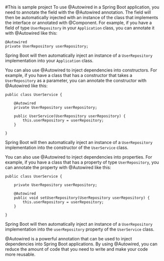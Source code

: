 #This is sample project
To use @Autowired in a Spring Boot application, you need to annotate the field with the @Autowired annotation. The field will then be automatically injected with an instance of the class that implements the interface or annotated with @Component. For example, if you have a field of type `UserRepository` in your `Application` class, you can annotate it with @Autowired like this:

```
@Autowired
private UserRepository userRepository;
```

Spring Boot will then automatically inject an instance of a `UserRepository` implementation into your `Application` class.

You can also use @Autowired to inject dependencies into constructors. For example, if you have a class that has a constructor that takes a `UserRepository` as a parameter, you can annotate the constructor with @Autowired like this:

```
public class UserService {

    @Autowired
    private UserRepository userRepository;

    public UserService(UserRepository userRepository) {
        this.userRepository = userRepository;
    }

}
```

Spring Boot will then automatically inject an instance of a `UserRepository` implementation into the constructor of the `UserService` class.

You can also use @Autowired to inject dependencies into properties. For example, if you have a class that has a property of type `UserRepository`, you can annotate the property with @Autowired like this:

```
public class UserService {

    private UserRepository userRepository;

    @Autowired
    public void setUserRepository(UserRepository userRepository) {
        this.userRepository = userRepository;
    }

}
```

Spring Boot will then automatically inject an instance of a `UserRepository` implementation into the `userRepository` property of the `UserService` class.

@Autowired is a powerful annotation that can be used to inject dependencies into Spring Boot applications. By using @Autowired, you can reduce the amount of code that you need to write and make your code more reusable.
